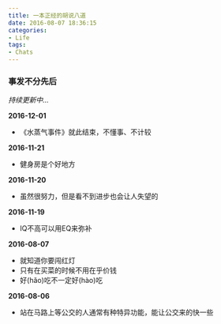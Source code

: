 ```yaml
---
title: 一本正经的胡说八道
date: 2016-08-07 18:36:15
categories:
- Life
tags:
- Chats
---
```


### 事发不分先后

*持续更新中...*	


**2016-12-01**

* 《水蒸气事件》就此结束，不懂事、不计较

<!-- more -->

**2016-11-21**

* 健身房是个好地方

**2016-11-20**

* 虽然很努力，但是看不到进步也会让人失望的


**2016-11-19**

* IQ不高可以用EQ来弥补

**2016-08-07**

* 就知道你要闯红灯
* 只有在买菜的时候不用在乎价钱
* 好(hăo)吃不一定好(hào)吃


**2016-08-06**

* 站在马路上等公交的人通常有种特异功能，能让公交来的快一些

